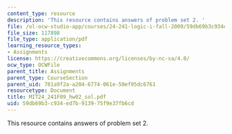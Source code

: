 ```yaml
---
content_type: resource
description: 'This resource contains answers of problem set 2. '
file: /ol-ocw-studio-app/courses/24-241-logic-i-fall-2009/59db69b3c934ed7b913975f9e37fb6cd_MIT24_241F09_hw02_sol.pdf
file_size: 117898
file_type: application/pdf
learning_resource_types:
- Assignments
license: https://creativecommons.org/licenses/by-nc-sa/4.0/
ocw_type: OCWFile
parent_title: Assignments
parent_type: CourseSection
parent_uid: 781a9f2a-a204-6774-061e-50ef95dc6761
resourcetype: Document
title: MIT24_241F09_hw02_sol.pdf
uid: 59db69b3-c934-ed7b-9139-75f9e37fb6cd
---
```

This resource contains answers of problem set 2. 